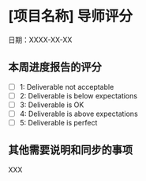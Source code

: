 # [项目名称] 导师评分

日期：XXXX-XX-XX

## 本周进度报告的评分

- [ ] 1: Deliverable not acceptable
- [ ] 2: Deliverable is below expectations
- [ ] 3: Deliverable is OK
- [ ] 4: Deliverable is above expectations
- [ ] 5: Deliverable is perfect

## 其他需要说明和同步的事项

XXX

